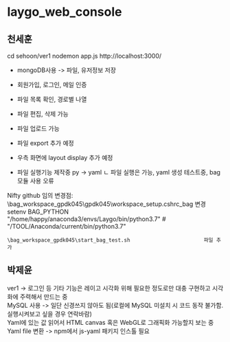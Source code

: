 # laygo_web_console

## 천세훈
cd sehoon/ver1
nodemon app.js
http://localhost:3000/

- mongoDB사용 -> 파일, 유저정보 저장
- 회원가입, 로그인, 메일 인증 
- 파일 목록 확인, 경로별 나열
- 파일 편집, 삭제 가능
- 파일 업로드 가능

- 파일 export 추가 예정

- 우측 화면에 layout display 추가 예정

- 파일 실행기능 제작중 py -> yaml
  ㄴ 파일 실행은 가능, yaml 생성 테스트중, bag 모듈 사용 오류


Nifty github 임의 변경점:
    \bag_workspace_gpdk045\gpdk045\workspace_setup\.cshrc_bag       변경
        setenv BAG_PYTHON "/home/happy/anaconda3/envs/Laygo/bin/python3.7"   # "/TOOL/Anaconda/current/bin/python3.7"

    \bag_workspace_gpdk045\start_bag_test.sh                        파일 추가


## 박제윤
ver1 -> 로그인 등 기타 기능은 레이고 시각화 위해 필요한 정도로만 대충 구현하고 시각화에 주력해서 만드는 중  
MySQL 사용 -> 일단 신경쓰지 않아도 됨(로컬에 MySQL 미설치 시 코드 동작 불가함. 실행시켜보고 싶을 경우 연락바람)  
Yaml에 있는 값 읽어서 HTML canvas 혹은 WebGL로 그래픽화 가능할지 보는 중  
Yaml file 변환 -> npm에서 js-yaml 패키지 인스톨 필요
